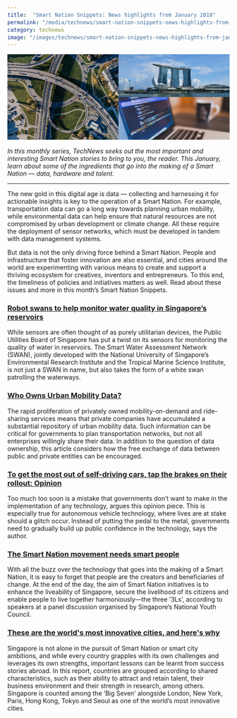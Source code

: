 ```yaml
---
title:  "Smart Nation Snippets: News highlights from January 2018"
permalink: "/media/technews/smart-nation-snippets-news-highlights-from-january-2018"
category: technews
image: "/images/technews/smart-nation-snippets-news-highlights-from-january-2018-part-1.png"
---
```


![Smart Nation Snippets: News highlights from January 2018](/images/technews/smart-nation-snippets-news-highlights-from-january-2018-part-1.png)

*In this monthly series, TechNews seeks out the most important and interesting Smart Nation stories to bring to you, the reader. This January, learn about some of the ingredients that go into the making of a Smart Nation — data, hardware and talent.*

---

The new gold in this digital age is data — collecting and harnessing it for actionable insights is key to the operation of a Smart Nation. For example, transportation data can go a long way towards planning urban mobility, while environmental data can help ensure that natural resources are not compromised by urban development or climate change. All these require the deployment of sensor networks, which must be developed in tandem with data management systems.

But data is not the only driving force behind a Smart Nation. People and infrastructure that foster innovation are also essential, and cities around the world are experimenting with various means to create and support a thriving ecosystem for creatives, inventors and entrepreneurs. To this end, the timeliness of policies and initiatives matters as well. Read about these issues and more in this month’s Smart Nation Snippets.

### **[Robot swans to help monitor water quality in Singapore’s reservoirs](https://www.channelnewsasia.com/news/singapore/robot-swans-reservoirs-monitor-water-quality-pub-9861686)**
While sensors are often thought of as purely utilitarian devices, the Public Utilities Board of Singapore has put a twist on its sensors for monitoring the quality of water in reservoirs. The Smart Water Assessment Network (SWAN), jointly developed with the National University of Singapore’s Environmental Research Institute and the Tropical Marine Science Institute, is not just a SWAN in name, but also takes the form of a white swan patrolling the waterways.

### **[Who Owns Urban Mobility Data?](https://www.citylab.com/transportation/2018/01/who-owns-urban-mobility-data/549845/)**
The rapid proliferation of privately owned mobility-on-demand and ride-sharing services means that private companies have accumulated a substantial repository of urban mobility data. Such information can be critical for governments to plan transportation networks, but not all enterprises willingly share their data. In addition to the question of data ownership, this article considers how the free exchange of data between public and private entities can be encouraged.

### **[To get the most out of self-driving cars, tap the brakes on their rollout: Opinion](https://theconversation.com/to-get-the-most-out-of-self-driving-cars-tap-the-brakes-on-their-rollout-88444)**
Too much too soon is a mistake that governments don’t want to make in the implementation of any technology, argues this opinion piece. This is especially true for autonomous vehicle technology, where lives are at stake should a glitch occur. Instead of putting the pedal to the metal, governments need to gradually build up public confidence in the technology, says the author.

### **[The Smart Nation movement needs smart people](https://www.tech.gov.sg/TechNews/Opinions/2018/01/The-Smart-Nation-movement-needs-smart-people)**
With all the buzz over the technology that goes into the making of a Smart Nation, it is easy to forget that people are the creators and beneficiaries of change. At the end of the day, the aim of Smart Nation initiatives is to enhance the liveability of Singapore, secure the livelihood of its citizens and enable people to live together harmoniously—the three ‘3Ls’, according to speakers at a panel discussion organised by Singapore’s National Youth Council.

### **[These are the world's most innovative cities, and here's why](https://www.weforum.org/agenda/2018/01/worlds-most-innovative-cities-jll)**
Singapore is not alone in the pursuit of Smart Nation or smart city ambitions, and while every country grapples with its own challenges and leverages its own strengths, important lessons can be learnt from success stories abroad. In this report, countries are grouped according to shared characteristics, such as their ability to attract and retain talent, their business environment and their strength in research, among others. Singapore is counted among the ‘Big Seven’ alongside London, New York, Paris, Hong Kong, Tokyo and Seoul as one of the world’s most innovative cities.
